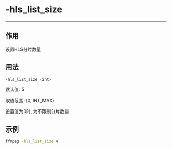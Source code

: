 # -hls_list_size

---

## 作用

设置HLS分片数量

## 用法

```bash
-hls_list_size <int>
```

默认值: 5

取值范围: [0, INT_MAX)

设置值为0时, 为不限制分片数量

## 示例

```bash
ffmpeg -hls_list_size 4
```
